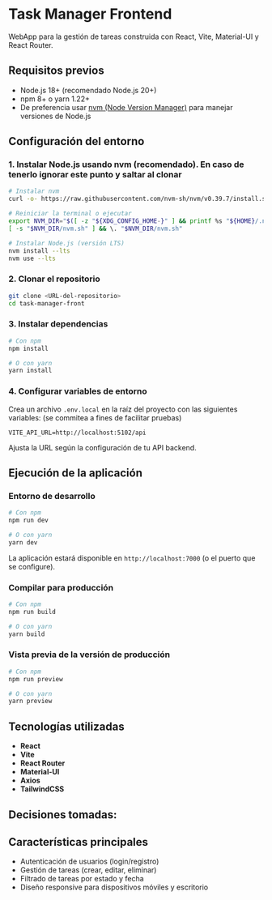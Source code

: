 # Task Manager Frontend

WebApp para la gestión de tareas construida con React, Vite, Material-UI y React Router.

## Requisitos previos

- Node.js 18+ (recomendado Node.js 20+)
- npm 8+ o yarn 1.22+
- De preferencia usar [nvm (Node Version Manager)](https://github.com/nvm-sh/nvm) para manejar versiones de Node.js

## Configuración del entorno

### 1. Instalar Node.js usando nvm (recomendado). En caso de tenerlo ignorar este punto y saltar al clonar

```bash
# Instalar nvm
curl -o- https://raw.githubusercontent.com/nvm-sh/nvm/v0.39.7/install.sh | bash

# Reiniciar la terminal o ejecutar
export NVM_DIR="$([ -z "${XDG_CONFIG_HOME-}" ] && printf %s "${HOME}/.nvm" || printf %s "${XDG_CONFIG_HOME}/nvm")"
[ -s "$NVM_DIR/nvm.sh" ] && \. "$NVM_DIR/nvm.sh"

# Instalar Node.js (versión LTS)
nvm install --lts
nvm use --lts
```

### 2. Clonar el repositorio

```bash
git clone <URL-del-repositorio>
cd task-manager-front
```

### 3. Instalar dependencias

```bash
# Con npm
npm install

# O con yarn
yarn install
```

### 4. Configurar variables de entorno

Crea un archivo `.env.local` en la raíz del proyecto con las siguientes variables: (se commitea a fines de facilitar pruebas)

```
VITE_API_URL=http://localhost:5102/api
```

Ajusta la URL según la configuración de tu API backend.

## Ejecución de la aplicación

### Entorno de desarrollo

```bash
# Con npm
npm run dev

# O con yarn
yarn dev
```

La aplicación estará disponible en `http://localhost:7000` (o el puerto que se configure).

### Compilar para producción

```bash
# Con npm
npm run build

# O con yarn
yarn build
```

### Vista previa de la versión de producción

```bash
# Con npm
npm run preview

# O con yarn
yarn preview
```


## Tecnologías utilizadas

- **React**
- **Vite**
- **React Router**
- **Material-UI**
- **Axios**
- **TailwindCSS**

## Decisiones tomadas:


## Características principales

- Autenticación de usuarios (login/registro)
- Gestión de tareas (crear, editar, eliminar)
- Filtrado de tareas por estado y fecha
- Diseño responsive para dispositivos móviles y escritorio


